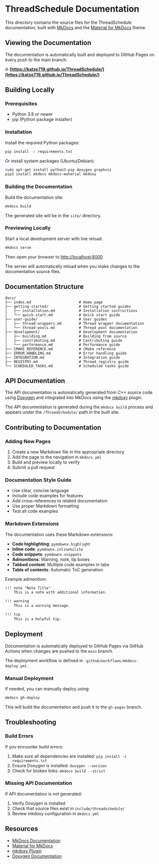 # ThreadSchedule Documentation

This directory contains the source files for the ThreadSchedule documentation, built with [MkDocs](https://www.mkdocs.org/) and the [Material for MkDocs](https://squidfunk.github.io/mkdocs-material/) theme.

## Viewing the Documentation

The documentation is automatically built and deployed to GitHub Pages on every push to the main branch:

🌐 **[https://katze719.github.io/ThreadSchedule/](https://katze719.github.io/ThreadSchedule/)**

## Building Locally

### Prerequisites

- Python 3.8 or newer
- pip (Python package installer)

### Installation

Install the required Python packages:

```bash
pip install -r requirements.txt
```

Or install system packages (Ubuntu/Debian):

```bash
sudo apt-get install python3-pip doxygen graphviz
pip3 install mkdocs mkdocs-material mkdoxy
```

### Building the Documentation

Build the documentation site:

```bash
mkdocs build
```

The generated site will be in the `site/` directory.

### Previewing Locally

Start a local development server with live reload:

```bash
mkdocs serve
```

Then open your browser to [http://localhost:8000](http://localhost:8000)

The server will automatically reload when you make changes to the documentation source files.

## Documentation Structure

```
docs/
├── index.md                      # Home page
├── getting-started/              # Getting started guides
│   ├── installation.md           # Installation instructions
│   └── quick-start.md            # Quick start guide
├── user-guide/                   # User guides
│   ├── thread-wrappers.md        # Thread wrapper documentation
│   └── thread-pools.md           # Thread pool documentation
├── development/                  # Development documentation
│   ├── building.md               # Building from source
│   ├── contributing.md           # Contributing guide
│   └── performance.md            # Performance guide
├── CMAKE_REFERENCE.md            # CMake reference
├── ERROR_HANDLING.md             # Error handling guide
├── INTEGRATION.md                # Integration guide
├── REGISTRY.md                   # Thread registry guide
└── SCHEDULED_TASKS.md            # Scheduled tasks guide
```

## API Documentation

The API documentation is automatically generated from C++ source code using [Doxygen](https://www.doxygen.nl/) and integrated into MkDocs using the [mkdoxy](https://github.com/JakubAndrysek/mkdoxy) plugin.

The API documentation is generated during the `mkdocs build` process and appears under the `/ThreadSchedule/` path in the built site.

## Contributing to Documentation

### Adding New Pages

1. Create a new Markdown file in the appropriate directory
2. Add the page to the navigation in `mkdocs.yml`
3. Build and preview locally to verify
4. Submit a pull request

### Documentation Style Guide

- Use clear, concise language
- Include code examples for features
- Add cross-references to related documentation
- Use proper Markdown formatting
- Test all code examples

### Markdown Extensions

The documentation uses these Markdown extensions:

- **Code highlighting**: `pymdownx.highlight`
- **Inline code**: `pymdownx.inlinehilite`
- **Code snippets**: `pymdownx.snippets`
- **Admonitions**: Warning, note, tip boxes
- **Tabbed content**: Multiple code examples in tabs
- **Table of contents**: Automatic ToC generation

Example admonition:

```markdown
!!! note "Note Title"
    This is a note with additional information.

!!! warning
    This is a warning message.

!!! tip
    This is a helpful tip.
```

## Deployment

Documentation is automatically deployed to GitHub Pages via GitHub Actions when changes are pushed to the `main` branch.

The deployment workflow is defined in `.github/workflows/mkdocs-deploy.yml`.

### Manual Deployment

If needed, you can manually deploy using:

```bash
mkdocs gh-deploy
```

This will build the documentation and push it to the `gh-pages` branch.

## Troubleshooting

### Build Errors

If you encounter build errors:

1. Make sure all dependencies are installed: `pip install -r requirements.txt`
2. Ensure Doxygen is installed: `doxygen --version`
3. Check for broken links: `mkdocs build --strict`

### Missing API Documentation

If API documentation is not generated:

1. Verify Doxygen is installed
2. Check that source files exist in `include/threadschedule/`
3. Review mkdoxy configuration in `mkdocs.yml`

## Resources

- [MkDocs Documentation](https://www.mkdocs.org/)
- [Material for MkDocs](https://squidfunk.github.io/mkdocs-material/)
- [mkdoxy Plugin](https://github.com/JakubAndrysek/mkdoxy)
- [Doxygen Documentation](https://www.doxygen.nl/manual/)
